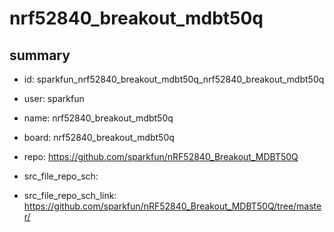 # nrf52840_breakout_mdbt50q
 
## summary 
* id: sparkfun_nrf52840_breakout_mdbt50q_nrf52840_breakout_mdbt50q
* user: sparkfun
* name: nrf52840_breakout_mdbt50q
* board: nrf52840_breakout_mdbt50q
* repo: https://github.com/sparkfun/nRF52840_Breakout_MDBT50Q



* src_file_repo_sch: 
* src_file_repo_sch_link: https://github.com/sparkfun/nRF52840_Breakout_MDBT50Q/tree/master/






